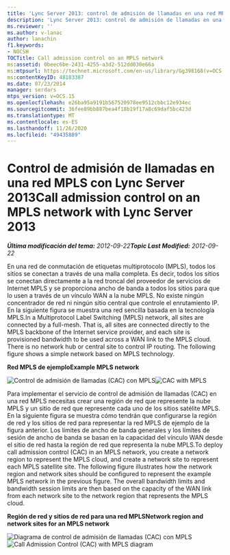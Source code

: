 ```yaml
---
title: 'Lync Server 2013: control de admisión de llamadas en una red MPLS'
description: 'Lync Server 2013: control de admisión de llamadas en una red MPLS.'
ms.reviewer: ''
ms.author: v-lanac
author: lanachin
f1.keywords:
- NOCSH
TOCTitle: Call admission control on an MPLS network
ms:assetid: 0beec6be-2431-4255-a3d2-512dd030e66a
ms:mtpsurl: https://technet.microsoft.com/en-us/library/Gg398168(v=OCS.15)
ms:contentKeyID: 48183387
ms.date: 07/23/2014
manager: serdars
mtps_version: v=OCS.15
ms.openlocfilehash: e26ba95a9191b567520978ee9512cbbc12e934ec
ms.sourcegitcommit: 36fee89bb887bea4f18b19f17a8c69daf5bc423d
ms.translationtype: MT
ms.contentlocale: es-ES
ms.lasthandoff: 11/26/2020
ms.locfileid: "49435889"
---
```

# <a name="call-admission-control-on-an-mpls-network-with-lync-server-2013"></a><span data-ttu-id="c865e-103">Control de admisión de llamadas en una red MPLS con Lync Server 2013</span><span class="sxs-lookup"><span data-stu-id="c865e-103">Call admission control on an MPLS network with Lync Server 2013</span></span>

<div data-xmlns="http://www.w3.org/1999/xhtml">

<div class="topic" data-xmlns="http://www.w3.org/1999/xhtml" data-msxsl="urn:schemas-microsoft-com:xslt" data-cs="https://msdn.microsoft.com/">

<div data-asp="https://msdn2.microsoft.com/asp">



</div>

<div id="mainSection">

<div id="mainBody"><span data-ttu-id="c865e-104">

<span> </span></span><span class="sxs-lookup"><span data-stu-id="c865e-104">

<span> </span></span></span>

<span data-ttu-id="c865e-105">_**Última modificación del tema:** 2012-09-22_</span><span class="sxs-lookup"><span data-stu-id="c865e-105">_**Topic Last Modified:** 2012-09-22_</span></span>

<span data-ttu-id="c865e-p101">En una red de conmutación de etiquetas multiprotocolo (MPLS), todos los sitios se conectan a través de una malla completa. Es decir, todos los sitios se conectan directamente a la red troncal del proveedor de servicios de Internet MPLS y se proporciona ancho de banda a todos los sitios para que lo usen a través de un vínculo WAN a la nube MPLS. No existe ningún concentrador de red ni ningún sitio central que controle el enrutamiento IP. En la siguiente figura se muestra una red sencilla basada en la tecnología MPLS.</span><span class="sxs-lookup"><span data-stu-id="c865e-p101">In a Multiprotocol Label Switching (MPLS) network, all sites are connected by a full-mesh. That is, all sites are connected directly to the MPLS backbone of the Internet service provider, and each site is provisioned bandwidth to be used across a WAN link to the MPLS cloud. There is no network hub or central site to control IP routing. The following figure shows a simple network based on MPLS technology.</span></span>

<span data-ttu-id="c865e-110">**Red MPLS de ejemplo**</span><span class="sxs-lookup"><span data-stu-id="c865e-110">**Example MPLS network**</span></span>

<span data-ttu-id="c865e-111">![Control de admisión de llamadas (CAC) con MPLS](images/Gg398168.54602e6e-ec11-4dae-936d-b01acda8a179(OCS.15).jpg "Control de admisión de llamadas (CAC) con MPLS")</span><span class="sxs-lookup"><span data-stu-id="c865e-111">![CAC with MPLS](images/Gg398168.54602e6e-ec11-4dae-936d-b01acda8a179(OCS.15).jpg "CAC with MPLS")</span></span>

<span data-ttu-id="c865e-p102">Para implementar el servicio de control de admisión de llamadas (CAC) en una red MPLS necesitas crear una región de red que represente la nube MPLS y un sitio de red que represente cada uno de los sitios satélite MPLS. En la siguiente figura se muestra cómo tendrán que configurarse la región de red y los sitios de red para representar la red MPLS de ejemplo de la figura anterior. Los límites de ancho de banda generales y los límites de sesión de ancho de banda se basan en la capacidad del vínculo WAN desde el sitio de red hasta la región de red que representa la nube MPLS.</span><span class="sxs-lookup"><span data-stu-id="c865e-p102">To deploy call admission control (CAC) in an MPLS network, you create a network region to represent the MPLS cloud, and create a network site to represent each MPLS satellite site. The following figure illustrates how the network region and network sites should be configured to represent the example MPLS network in the previous figure. The overall bandwidth limits and bandwidth session limits are then based on the capacity of the WAN link from each network site to the network region that represents the MPLS cloud.</span></span>

<span data-ttu-id="c865e-115">**Región de red y sitios de red para una red MPLS**</span><span class="sxs-lookup"><span data-stu-id="c865e-115">**Network region and network sites for an MPLS network**</span></span>

<span data-ttu-id="c865e-116">![Diagrama de control de admisión de llamadas (CAC) con MPLS](images/Gg398168.f8f76283-5c0c-4133-8a78-3fbbfd016dc4(OCS.15).jpg "Diagrama de control de admisión de llamadas (CAC) con MPLS")</span><span class="sxs-lookup"><span data-stu-id="c865e-116">![Call Admission Control (CAC) with MPLS diagram](images/Gg398168.f8f76283-5c0c-4133-8a78-3fbbfd016dc4(OCS.15).jpg "Call Admission Control (CAC) with MPLS diagram")</span></span>

<span data-ttu-id="c865e-117"></div>

<span> </span>

</div>

</div>

</span><span class="sxs-lookup"><span data-stu-id="c865e-117"></div>

<span> </span>

</div>

</div>

</span></span></div>

